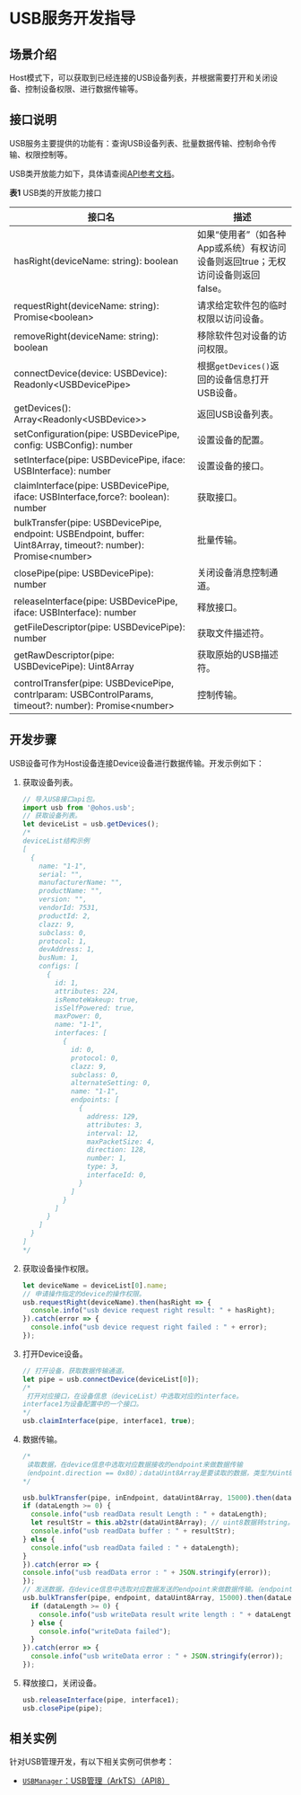 # USB服务开发指导



## 场景介绍

Host模式下，可以获取到已经连接的USB设备列表，并根据需要打开和关闭设备、控制设备权限、进行数据传输等。


## 接口说明

USB服务主要提供的功能有：查询USB设备列表、批量数据传输、控制命令传输、权限控制等。

USB类开放能力如下，具体请查阅[API参考文档](../reference/apis/js-apis-usb.md)。

**表1** USB类的开放能力接口

| 接口名                                                       | 描述                                                         |
| ------------------------------------------------------------ | ------------------------------------------------------------ |
| hasRight(deviceName: string): boolean                         | 如果“使用者”（如各种App或系统）有权访问设备则返回true；无权访问设备则返回false。 |
| requestRight(deviceName: string): Promise&lt;boolean&gt;       | 请求给定软件包的临时权限以访问设备。                         |
| removeRight(deviceName: string): boolean | 移除软件包对设备的访问权限。|
| connectDevice(device: USBDevice): Readonly&lt;USBDevicePipe&gt; | 根据`getDevices()`返回的设备信息打开USB设备。                |
| getDevices(): Array&lt;Readonly&lt;USBDevice&gt;&gt;          | 返回USB设备列表。                                            |
| setConfiguration(pipe: USBDevicePipe, config: USBConfig): number | 设置设备的配置。                                             |
| setInterface(pipe: USBDevicePipe, iface: USBInterface): number   | 设置设备的接口。                                             |
| claimInterface(pipe: USBDevicePipe, iface: USBInterface,force?: boolean): number | 获取接口。                                                   |
| bulkTransfer(pipe: USBDevicePipe, endpoint: USBEndpoint, buffer: Uint8Array, timeout?: number): Promise&lt;number&gt; | 批量传输。                                                   |
| closePipe(pipe: USBDevicePipe): number                         | 关闭设备消息控制通道。                                       |
| releaseInterface(pipe: USBDevicePipe, iface: USBInterface): number | 释放接口。                                                   |
| getFileDescriptor(pipe: USBDevicePipe): number                 | 获取文件描述符。                                             |
| getRawDescriptor(pipe: USBDevicePipe): Uint8Array              | 获取原始的USB描述符。                                        |
| controlTransfer(pipe: USBDevicePipe, contrlparam: USBControlParams, timeout?: number): Promise&lt;number&gt; | 控制传输。                                                   |


## 开发步骤

USB设备可作为Host设备连接Device设备进行数据传输。开发示例如下：


1. 获取设备列表。

   ```js
   // 导入USB接口api包。
   import usb from '@ohos.usb';
   // 获取设备列表。
   let deviceList = usb.getDevices();
   /*
   deviceList结构示例
   [
     {
       name: "1-1",
       serial: "",
       manufacturerName: "",
       productName: "",
       version: "",
       vendorId: 7531,
       productId: 2,
       clazz: 9,
       subclass: 0,
       protocol: 1,
       devAddress: 1,
       busNum: 1,
       configs: [
         {
           id: 1,
           attributes: 224,
           isRemoteWakeup: true,
           isSelfPowered: true,
           maxPower: 0,
           name: "1-1",
           interfaces: [
             {
               id: 0,
               protocol: 0,
               clazz: 9,
               subclass: 0,
               alternateSetting: 0,
               name: "1-1",
               endpoints: [
                 {
                   address: 129,
                   attributes: 3,
                   interval: 12,
                   maxPacketSize: 4,
                   direction: 128,
                   number: 1,
                   type: 3,
                   interfaceId: 0,
                 }
               ]
             }
           ]
         }
       ]
     }
   ]
   */
   ```

2. 获取设备操作权限。

   ```js
   let deviceName = deviceList[0].name;
   // 申请操作指定的device的操作权限。
   usb.requestRight(deviceName).then(hasRight => {
     console.info("usb device request right result: " + hasRight);
   }).catch(error => {
     console.info("usb device request right failed : " + error);
   });
   ```

3. 打开Device设备。

   ```js
   // 打开设备，获取数据传输通道。
   let pipe = usb.connectDevice(deviceList[0]);
   /*
    打开对应接口，在设备信息（deviceList）中选取对应的interface。
   interface1为设备配置中的一个接口。
   */
   usb.claimInterface(pipe, interface1, true); 
   ```

4. 数据传输。

   ```js
   /*
    读取数据，在device信息中选取对应数据接收的endpoint来做数据传输
   （endpoint.direction == 0x80）；dataUint8Array是要读取的数据，类型为Uint8Array。
   */
   
   usb.bulkTransfer(pipe, inEndpoint, dataUint8Array, 15000).then(dataLength => {
   if (dataLength >= 0) {
     console.info("usb readData result Length : " + dataLength);
     let resultStr = this.ab2str(dataUint8Array); // uint8数据转string。
     console.info("usb readData buffer : " + resultStr);
   } else {
     console.info("usb readData failed : " + dataLength);
   }
   }).catch(error => {
   console.info("usb readData error : " + JSON.stringify(error));
   });
   // 发送数据，在device信息中选取对应数据发送的endpoint来做数据传输。（endpoint.direction == 0）
   usb.bulkTransfer(pipe, endpoint, dataUint8Array, 15000).then(dataLength => {
     if (dataLength >= 0) {
       console.info("usb writeData result write length : " + dataLength);
     } else {
       console.info("writeData failed");
     }
   }).catch(error => {
     console.info("usb writeData error : " + JSON.stringify(error));
   });
   ```

5. 释放接口，关闭设备。

   ```js
   usb.releaseInterface(pipe, interface1);
   usb.closePipe(pipe);
   ```

## 相关实例

针对USB管理开发，有以下相关实例可供参考：

- [`USBManager`：USB管理（ArkTS）（API8）](https://gitee.com/openharmony/applications_app_samples/tree/master/device/USBManager)